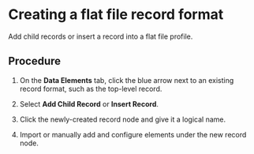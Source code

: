 # Creating a flat file record format

<head>
  <meta name="guidename" content="Integration"/>
  <meta name="context" content="GUID-2946a376-46d4-4dcd-ad97-d6695c48a987"/>
</head>


Add child records or insert a record into a flat file profile.

## Procedure

1.  On the **Data Elements** tab, click the blue arrow next to an existing record format, such as the top-level record.

2.  Select **Add Child Record** or **Insert Record**.

3.  Click the newly-created record node and give it a logical name.

4.  Import or manually add and configure elements under the new record node.